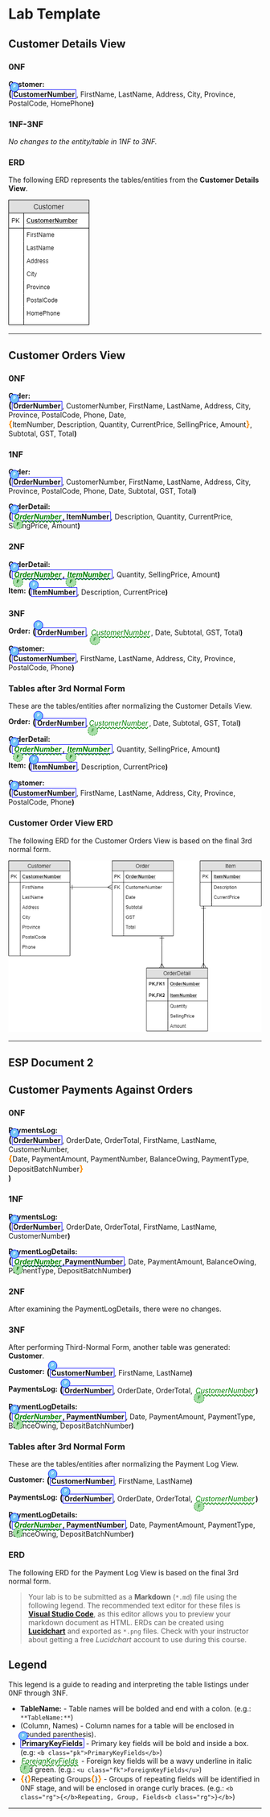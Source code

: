 # Lab Template

## Customer Details View

### 0NF

**Customer:** <span class="md"><b class="pk">CustomerNumber</b>, FirstName, LastName, Address, City, Province, PostalCode, HomePhone</span>

### 1NF-3NF

*No changes to the entity/table in 1NF to 3NF.*

### ERD
The following ERD represents the tables/entities from the **Customer Details View**. 

![Customers View](./ERD-CustomersView.png)

----

## Customer Orders View

### 0NF

**Order:** <span class="md"><b class="pk">OrderNumber</b>, CustomerNumber, FirstName, LastName, Address, City, Province, PostalCode, Phone, Date, <b class="rg">ItemNumber, Description, Quantity, CurrentPrice, SellingPrice, Amount</b>, Subtotal, GST, Total</span>

### 1NF

**Order:** <span class="md"><b class="pk">OrderNumber</b>, CustomerNumber, FirstName, LastName, Address, City, Province, PostalCode, Phone, Date, Subtotal, GST, Total</span>

**OrderDetail:** <span class="md"><b class="pk"><u class="fk">OrderNumber</u>, ItemNumber</b>, Description, Quantity, CurrentPrice, SellingPrice, Amount</span>

### 2NF

**OrderDetail:** <span class="md"><b class="pk"><u class="fk">OrderNumber</u>, <u class="fk">ItemNumber</u></b>, Quantity, SellingPrice, Amount</span>

**Item:** <span class="md"><b class="pk">ItemNumber</b>, Description, CurrentPrice</span>

### 3NF

**Order:** <span class="md"><b class="pk">OrderNumber</b>, <u class="fk">CustomerNumber</u>, Date, Subtotal, GST, Total</span>

**Customer:** <span class="md"><b class="pk">CustomerNumber</b>, FirstName, LastName, Address, City, Province, PostalCode, Phone</span>

### Tables after 3rd Normal Form
These are the tables/entities after normalizing the Customer Details View.

**Order:** <span class="md"><b class="pk">OrderNumber</b>,<u class="fk">CustomerNumber</u>, Date, Subtotal, GST, Total</span>

**OrderDetail:** <span class="md"><b class="pk"><u class="fk">OrderNumber</u>, <u class="fk">ItemNumber</u></b>, Quantity, SellingPrice, Amount</span>

**Item:** <span class="md"><b class="pk">ItemNumber</b>, Description, CurrentPrice</span>

**Customer:** <span class="md"><b class="pk">CustomerNumber</b>, FirstName, LastName, Address, City, Province, PostalCode, Phone</span>

### Customer Order View ERD
The following ERD for the Customer Orders View is based on the final 3rd normal form.

![Customers Order View](./ERD-CustomersOrderView.png)

----
## ESP Document 2
## Customer Payments Against Orders

### 0NF

**PaymentsLog:** <span class="md"><b class="pk">OrderNumber</b>, OrderDate, OrderTotal, FirstName, LastName, CustomerNumber, <b class="rg">Date, PaymentAmount, PaymentNumber, BalanceOwing, PaymentType, DepositBatchNumber</b></span>

### 1NF

**PaymentsLog:** <span class="md"><b class="pk">OrderNumber</b>, OrderDate, OrderTotal, FirstName, LastName, CustomerNumber</span>

**PaymentLogDetails:** <span class="md"><b class="pk"><u class="fk">OrderNumber</u>,PaymentNumber</b>, Date, PaymentAmount, BalanceOwing, PaymentType, DepositBatchNumber</span>

### 2NF
After examining the PaymentLogDetails, there were no changes.

### 3NF
After performing Third-Normal Form, another table was generated: **Customer**.

**Customer:** <span class="md"><b class="pk">CustomerNumber</b>, FirstName, LastName</span>

**PaymentsLog:** <span class="md"><b class="pk">OrderNumber</b>, OrderDate, OrderTotal, <u class="fk">CustomerNumber</u>

**PaymentLogDetails:** <span class="md"><b class="pk"><u class="fk">OrderNumber</u>, PaymentNumber</b>, Date, PaymentAmount, PaymentType, BalanceOwing, DepositBatchNumber</span>


### Tables after 3rd Normal Form
These are the tables/entities after normalizing the Payment Log View.

**Customer:** <span class="md"><b class="pk">CustomerNumber</b>, FirstName, LastName</span>

**PaymentsLog:** <span class="md"><b class="pk">OrderNumber</b>, OrderDate, OrderTotal, <u class="fk">CustomerNumber</u>

**PaymentLogDetails:** <span class="md"><b class="pk"><u class="fk">OrderNumber</u>, PaymentNumber</b>, Date, PaymentAmount, PaymentType, BalanceOwing, DepositBatchNumber</span>

### ERD
The following ERD for the Payment Log View is based on the final 3rd normal form.






> Your lab is to be submitted as a **Markdown** (`*.md`) file using the following legend. The recommended text editor for these files is [**Visual Studio Code**](https://code.visualstudio.com), as this editor allows you to preview your markdown document as HTML. ERDs can be created using [**Lucidchart**](https://www.lucidchart.com/) and exported as `*.png` files. Check with your instructor about getting a free *Lucidchart* account to use during this course.

## Legend

This legend is a guide to reading and interpreting the table listings under 0NF through 3NF.

- **TableName:** - Table names will be bolded and end with a colon. (e.g.: `**TableName:**`)
- (Column, Names) - Column names for a table will be enclosed in (rounded parenthesis).
- <b class="pk">PrimaryKeyFields</b> - Primary key fields will be bold and inside a box. (e.g: `<b class="pk">PrimaryKeyFields</b>`)
- <u class="fk">ForeignKeyFields</u> - Foreign key fields will be a wavy underline in italic and green. (e.g.: `<u class="fk">ForeignKeyFields</u>`)
- <b class="rg">{</b>Repeating Groups<b class="rg">}</b> - Groups of repeating fields will be identified in 0NF stage, and will be enclosed in orange curly braces. (e.g.: `<b class="rg">{</b>Repeating, Group, Fields<b class="rg">}</b>`)



----

<style type="text/css">
.md {
    display: inline-block;
    vertical-align: top;
    white-space: normal;
}
.md::before {
    content: '(';
    font-size: 1.25em;
    font-weight: bold;
}
.md:after {
    content: ')';
    font=size:1.25em;
    font-weight: bold;
}
.pk {
    font-weight: bold;
    display: inline-block;
    border: solid thin blue;
    padding: 0 2px;
    position: relative;
}
.pk::before {
    content: 'P';
    font-size: .55em;
    font-weight: bold;
    color: white;
    background-color: #72c4f7;
    position: absolute;
    left: -5px;
    top: -15px;
    border-radius: 50%;
    border: solid thin blue;
    width: 1.4em;
    height: 1.4em;
    padding: 3px;
    text-align: center;
}
.fk {
    color: green;
    font-style: italic;
    text-decoration: wavy underline green;
    padding: 0 2px;
    position: relative;
}
.fk::before {
    content: 'F';
    font-size: .65em;
    position: absolute;
    left: -1px;
    bottom: -17px;
    color: darkgreen;
    background-color: #a7dea7;
    border-radius: 50%;
    border: dashed thin green;
    width: 1.4em;
    height: 1.4em;
    padding: 3px;
    text-align: center;
}
.rg {
    display: inline-block;
    color: inherit;
    font-size: 1em;
    font-weight: normal;
}
.rg::before {
    content: '\007B';
    color: darkorange;
    font-size: 1.2em;
    font-weight: bold;
}
.rg::after {
    content: '\007D';
    color: darkorange;
    font-size: 1.2em;
    font-weight: bold;
}
.note {
    font-weight: bold;
    color: brown;
    font-size: 1.1em;
}
</style>
